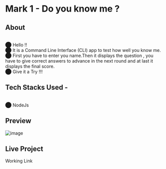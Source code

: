 # Mark 1 - Do you know me ?
## About
<br>⬤ Hello !! 
<br>⬤ It is a Command Line Interface (CLI) app to test how well you know me. 
<br>⬤ First you have to enter you name.Then it displays the question , you have to give correct answers to advance in the next round and at last it displays the final score.
<br>⬤ Give it a Try !!!
## Tech Stacks Used -
<br>⬤ NodeJs<br>
## Preview
![image](https://user-images.githubusercontent.com/94648812/189234583-e2e13107-4d78-456a-ac86-12cde962541a.png) <br>
## Live Project
Working Link <a href = "https://replit.com/@SunnySingh30/Mark1#index.js"></a>


